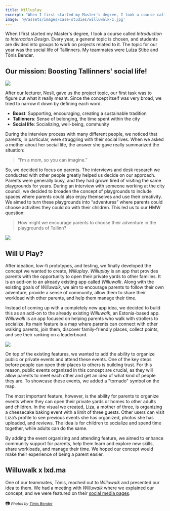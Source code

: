 ```yaml
---
title: Willuplay
excerpt: "When I first started my Master's degree, I took a course called *Introduction to Interaction Design*. Every year, a general topic is chosen, and students are divided into groups to work on projects related to it. The topic for our year was the social life of Tallinners. My teammates were Luīza Stibe and Tõnis Bender."
image: '@/assets/images/case-studies/willuwalk-1.jpg'
---
```


When I first started my Master's degree, I took a course called _Introduction to Interaction Design_. Every year, a general topic is chosen, and students are divided into groups to work on projects related to it. The topic for our year was the social life of Tallinners. My teammates were Luīza Stibe and Tõnis Bender.

## Our mission: Boosting Tallinners' social life!

![](@/assets/images/case-studies/willuwalk-1.jpg)

After our lecturer, Nesli, gave us the project topic, our first task was to figure out what it really meant. Since the concept itself was very broad, we tried to narrow it down by defining each word.

- **Boost**: Supporting, encouraging, creating a sustainable tradition
- **Tallinners**: Sense of belonging, the time spent within the city
- **Social life**: Socializing, well-being, community

During the interview process with many different people, we noticed that parents, in particular, were struggling with their social lives. When we asked a mother about her social life, the answer she gave really summarized the situation:

> “I’m a mom, so you can imagine.”

So, we decided to focus on parents. The interviews and desk research we conducted with other people greatly helped us decide on our approach. Parents were generally busy, and they had grown tired of visiting the same playgrounds for years. During an interview with someone working at the city council, we decided to broaden the concept of playgrounds to include spaces where parents could also enjoy themselves and use their creativity. We aimed to turn these playgrounds into “adventures” where parents could choose activities they could do with their children. This led us to our HMW question:

> How might we encourage parents to choose their adventure in the playgrounds of Tallinn?

![](@/assets/images/case-studies/willuwalk-2.jpg)

## Will U Play?

After ideation, low-fi prototypes, and testing, we finally developed the concept we wanted to create, _Willuplay_. _Willuplay_ is an app that provides parents with the opportunity to open their private yards to other families. It is an add-on to an already existing app called _Willuwalk_. Along with the existing goals of _Willuwalk_, we aim to encourage parents to follow their own adventure, provide a sense of community, allow them to share their workload with other parents, and help them manage their time.

Instead of coming up with a completely new app idea, we decided to build this as an add-on to the already existing _Willuwalk_, an Estonia-based app. _Willuwalk_ is an app focused on helping parents who walk with strollers to socialize. Its main feature is a map where parents can connect with other walking parents, join them, discover family-friendly places, collect points, and see their ranking on a leaderboard.

![](@/assets/images/case-studies/willuwalk-3.jpg)

On top of the existing features, we wanted to add the ability to organize public or private events and attend these events. One of the key steps before people can open their places to others is building trust. For this reason, public events organized in this concept are crucial, as they will allow parents to meet each other and get an idea of what kind of people they are. To showcase these events, we added a "tornado" symbol on the map.

The most important feature, however, is the ability for parents to organize events where they can open their private yards or homes to other adults and children. In the visual we created, Liza, a mother of three, is organizing a cheesecake baking event with a limit of three guests. Other users can visit Liza’s profile to see previous events she has organized, photos she has uploaded, and reviews. The idea is for children to socialize and spend time together, while adults can do the same.

By adding the event organizing and attending feature, we aimed to enhance community support for parents, help them learn and explore new skills, share workloads, and manage their time. We hoped our concept would make their experience of being a parent easier.

## Willuwalk x Ixd.ma

One of our teammates, Tõnis, reached out to _Willuwalk_ and presented our idea to them. We had a meeting with _Willuwalk_ where we explained our concept, and we were featured on their [social media pages](https://www.linkedin.com/posts/willuwalk-app_at-the-end-of-last-year-we-had-the-chance-activity-7300851907932123136-BmfS).

📷 <small>_Photos by [Tõnis Bender](https://tonisben.dev/)_</small>
